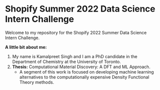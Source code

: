 # Shopify Summer 2022 Data Science Intern Challenge 

Welcome to my repository for the Shopify 2022 Summer Data Science Intern Challenge.


**A little bit about me:**

1) My name is Kamalpreet Singh and I am a PhD candidate in the Department of Chemistry at the University of Toronto. 
2) **Thesis:** Computational Material Discovery: A DFT and ML Approach. 
   * A segment of this work is focused on developing machine learning alternatives to the computationally expensive Density Functional Theory methods. 
